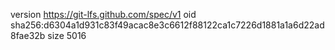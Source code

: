 version https://git-lfs.github.com/spec/v1
oid sha256:d6304a1d931c83f49acac8e3c6612f88122ca1c7226d1881a1a6d22ad8fae32b
size 5016

